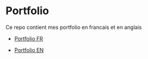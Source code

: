 # Portfolio

Ce repo contient mes portfolio en francais et en anglais

- [Portfolio FR](ressources/portfolio_src/portfolio_fr.md)

- [Portfolio EN](ressources/portfolio_src/portfolio_en.md)
